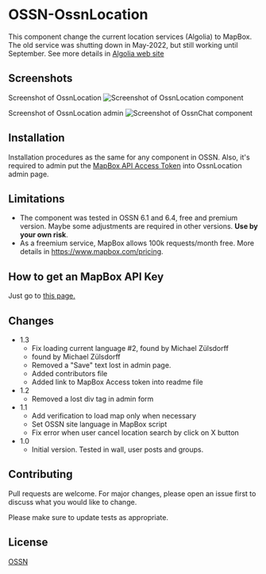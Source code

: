 # OSSN-OssnLocation

This component change the current location services (Algolia) to MapBox. The old service was shutting down in May-2022, but still working until September. See more details in [Algolia web site](https://www.algolia.com/blog/product/sunsetting-our-places-feature/)

## Screenshots
Screenshot of OssnLocation
![Screenshot of OssnLocation component](https://www.rafaelamorim.com.br/temp/OssnLocation.png)

Screenshot of OssnLocation admin 
![Screenshot of OssnChat component](https://www.rafaelamorim.com.br/temp/OssnLocation-admin.png)

## Installation

Installation procedures as the same for any component in OSSN. Also, it's required to admin put the [MapBox API Access Token](https://account.mapbox.com/access-tokens/) into OssnLocation admin page. 

## Limitations

* The component was tested in OSSN 6.1 and 6.4, free and premium version. Maybe some adjustments are required in other versions. **Use by your own risk**.
* As a freemium service, MapBox allows 100k requests/month free. More details in https://www.mapbox.com/pricing.

## How to get an MapBox API Key

Just go to [this page.](https://account.mapbox.com/access-tokens)

## Changes

- 1.3
    - Fix loading current language #2, found by Michael Zülsdorff
    - found by Michael Zülsdorff
    - Removed a "Save" text lost in admin page. 
    - Added contributors file
    - Added link to MapBox Access token into readme file
- 1.2
    - Removed a lost div tag in admin form
- 1.1
    - Add verification to load map only when necessary
    - Set OSSN site language in MapBox script 
    - Fix error when user cancel location search by click on X button
- 1.0
    - Initial version. Tested in wall, user posts and groups.

## Contributing
Pull requests are welcome. For major changes, please open an issue first to discuss what you would like to change.

Please make sure to update tests as appropriate.

## License
[OSSN](http://www.opensource-socialnetwork.org/licence)